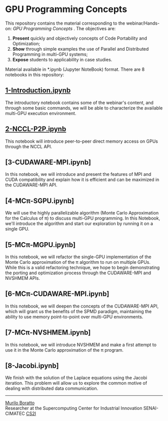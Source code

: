 # GPU Programming Concepts <br />

This repository contains the material corresponding to the webinar/Hands-on: _GPU Programming Concepts_ . The objectives are:

1. **Present** quickly and objectively concepts of Code Portability and Optimization;
2. **Show** through simple examples the use of Parallel and Distributed Programming in multi-GPU systems;
3. **Expose** students to applicability in case studies.

Material available in \*.ipynb (Jupyter NoteBook) format. There are 8 notebooks in this repository:

## [1-Introduction.ipynb](https://colab.research.google.com/drive/1_suB4ZeCVqHzN0rESq-ywocdlWMSAySH?usp=sharing)
The introductory notebook contains some of the webinar's content, and through some basic commands, we will be able to characterize the available multi-GPU execution environment.

## [2-NCCL-P2P.ipynb](https://colab.research.google.com/drive/1xFEMCgCj2lJ5TdOX2TZdbKhMpr3yPL2R?usp=sharing)
This notebook will introduce peer-to-peer direct memory access on GPUs through the NCCL API.

## [3-CUDAWARE-MPI.ipynb]
In this notebook, we will introduce and present the features of MPI and CUDA compatibility and explain how it is efficient and can be maximized in the CUDAWARE-MPI API.

## [4-MCπ-SGPU.ipynb]
We will use the highly parallelizable algorithm (Monte Carlo Approximation for the Calculus of π) to discuss multi-GPU programming. In this Notebook, we'll introduce the algorithm and start our exploration by running it on a single GPU.

## [5-MCπ-MGPU.ipynb]
In this notebook, we will refactor the single-GPU implementation of the Monte Carlo approximation of the π algorithm to run on multiple GPUs. While this is a valid refactoring technique, we hope to begin demonstrating the porting and optimization process through the CUDAWARE-MPI and NVSHMEM APIs.

## [6-MCπ-CUDAWARE-MPI.ipynb]
In this notebook, we will deepen the concepts of the CUDAWARE-MPI API, which will grant us the benefits of the SPMD paradigm, maintaining the ability to use memory point-to-point over multi-GPU environments.

## [7-MCπ-NVSHMEM.ipynb]
In this notebook, we will introduce NVSHMEM and make a first attempt to use it in the Monte Carlo approximation of the π program.

## [8-Jacobi.ipynb]
We finish with the solution of the Laplace equations using the Jacobi iteration. This problem will allow us to explore the common motive of dealing with distributed data communication.

---

[Murilo Boratto](http://lattes.cnpq.br/9222855062709254) <br/>
Researcher at the Supercomputing Center for Industrial Innovation SENAI-CIMATEC [CS2I](http://www.senaicimatec.com.br/) <br/>
